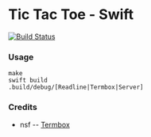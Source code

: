 # Tic Tac Toe - Swift

[![Build Status](https://travis-ci.org/hkgumbs/tictactoe-swift.svg?branch=master)](https://travis-ci.org/hkgumbs/tictactoe-swift)


### Usage

```
make
swift build
.build/debug/[Readline|Termbox|Server]
```


### Credits

 - nsf -- [Termbox](https://github.com/nsf/termbox)

